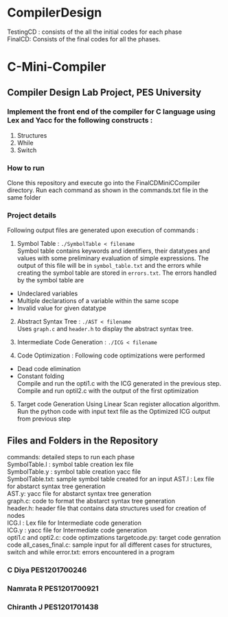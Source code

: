 # CompilerDesign
TestingCD : consists of the all the initial codes for each phase</br>
FinalCD: Consists of the final codes for all the phases. 

# C-Mini-Compiler
## Compiler Design Lab Project, PES University
### Implement the front end of the compiler for C language using Lex and Yacc for the following constructs :
1. Structures
2. While
3. Switch


### How to run
Clone this repository and execute go into the FinalCDMiniCCompiler directory. 
Run each command as shown in the commands.txt file in the same folder

### Project details

Following output files are generated upon execution of commands :

1. Symbol Table : ```./SymbolTable < filename``` <br>
Symbol table contains keywords and identifiers, their datatypes and values with some preliminary evaluation of simple expressions. The output of this file will be in ```symbol_table.txt``` and the errors while creating the symbol table are stored in ```errors.txt```.
The errors handled by the symbol table are
- Undeclared variables
- Multiple declarations of a variable within the same scope
- Invalid value for given datatype

2. Abstract Syntax Tree : ```./AST < filename``` <br>
Uses ```graph.c``` and ```header.h``` to display the abstract syntax tree.

3. Intermediate Code Generation : ```./ICG < filename``` <br>

4. Code Optimization : 
Following code optimizations were performed
- Dead code elimination
- Constant folding<br>
Compile and run the opti1.c with the ICG generated in the previous step.
Compile and run optil2.c with the output of the first optimization<br>

5. Target code Generation
Using Linear Scan register allocation algorithm.<br>
Run the python code with input text file as the Optimized ICG output from previous step<br>

## Files and Folders in the Repository
commands: detailed steps to run each phase</br>
SymbolTable.l : symbol table creation lex file</br>
SymbolTable.y : symbol table creation yacc file</br>
SymbolTable.txt: sample symbol table created for an input
AST.l : Lex file for abstarct syntax tree generation</br>
AST.y: yacc file for abstarct syntax tree generation</br>
graph.c: code to format the abstarct syntax tree generation</br>
header.h: header file that contains data structures used for creation of nodes</br>
ICG.l : Lex file for Intermediate code generation</br>
ICG.y : yacc file for Intermediate code generation</br>
opti1.c and opti2.c: code optimzations
targetcode.py: target code genration code 
all_cases_final.c: sample input for all different cases for structures, switch and while
error.txt: errors encountered in a program


### C Diya  PES1201700246<br>
### Namrata R PES1201700921<br>
### Chiranth J PES1201701438<br>
